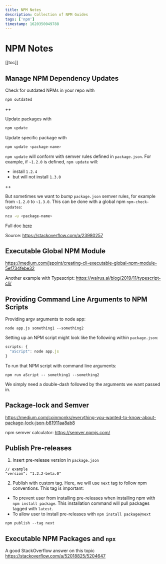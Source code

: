 ```yaml
---
title: NPM Notes
description: Collection of NPM Guides
tags: ['npm']
timestamp: 1620350049788
---
```


# NPM Notes

[[toc]]

## Manage NPM Dependency Updates

Check for outdated NPMs in your repo with

```sh
npm outdated
```

++

Update packages with

```sh
npm update
```

Update specific package with

```sh
npm update <package-name>
```

`npm update` will conform with semver rules defined in `package.json`. For example, if `~1.2.0` is defined, `npm update` will:

- install `1.2.4`
- but will not install `1.3.0`

++

But sometimes we want to _bump_ `package.json` semver rules, for example from `~1.2.0` to `~1.3.0`. This can be done with a global npm `npm-check-updates`:

```sh
ncu -u <package-name>
```

Full doc [here](https://github.com/raineorshine/npm-check-updates#npm-check-updates)

Source: <https://stackoverflow.com/a/23980257>

## Executable Global NPM Module

<https://medium.com/jspoint/creating-cli-executable-global-npm-module-5ef734febe32>

Another example with Typescript:
<https://walrus.ai/blog/2019/11/typescript-cli/>

## Providing Command Line Arguments to NPM Scripts

Providing argv arguments to node app:

`node app.js something1 --something2`

Setting up an NPM script might look like the following within `package.json`:

```js
scripts: {
  "aScript": node app.js
}
```

To run that NPM script with command line arguments:

`npm run aScript -- something1 --something2`

We simply need a double-dash followed by the arguments we want passed in.

## Package-lock and Semver

<https://medium.com/coinmonks/everything-you-wanted-to-know-about-package-lock-json-b81911aa8ab8>

npm semver calculator:
<https://semver.npmjs.com/>

## Publish Pre-releases

1. Insert pre-release version in `package.json`

```
// example
"version": "1.2.2-beta.0"
```

2. Publish with custom tag. Here, we will use `next` tag to follow npm conventions. This tag is important:

- To prevent user from installing pre-releases when installing npm with `npm install package`. This installation command will pull packages tagged with `latest`.
- To allow user to install pre-releases with `npm install package@next`

```
npm publish --tag next
```

## Executable NPM Packages and `npx`

A good StackOverflow answer on this topic <https://stackoverflow.com/a/52018825/5204647>

<PostDate />
<PageTags />
